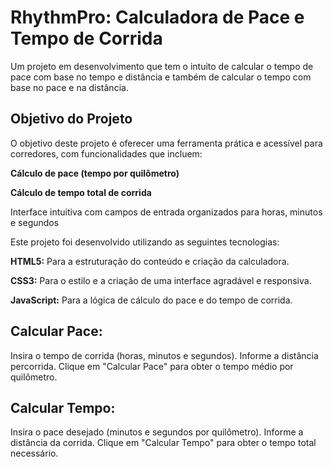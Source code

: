 # RhythmPro: Calculadora de Pace e Tempo de Corrida
Um projeto em desenvolvimento que tem o intuito de calcular o tempo de pace com base no tempo e distância e também de calcular o tempo com base no pace e na distância.

## Objetivo do Projeto
O objetivo deste projeto é oferecer uma ferramenta prática e acessível para corredores, com funcionalidades que incluem:

**Cálculo de pace (tempo por quilômetro)**

**Cálculo de tempo total de corrida**

Interface intuitiva com campos de entrada organizados para horas, minutos e segundos

Este projeto foi desenvolvido utilizando as seguintes tecnologias:

**HTML5:** Para a estruturação do conteúdo e criação da calculadora.

**CSS3:** Para o estilo e a criação de uma interface agradável e responsiva.

**JavaScript:** Para a lógica de cálculo do pace e do tempo de corrida.

## Calcular Pace:
Insira o tempo de corrida (horas, minutos e segundos).
Informe a distância percorrida.
Clique em "Calcular Pace" para obter o tempo médio por quilômetro.

## Calcular Tempo:
Insira o pace desejado (minutos e segundos por quilômetro).
Informe a distância da corrida.
Clique em "Calcular Tempo" para obter o tempo total necessário.
